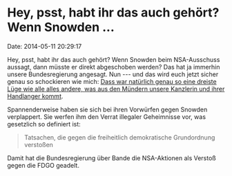 Hey, psst, habt ihr das auch gehört? Wenn Snowden \...
======================================================

Date: 2014-05-11 20:29:17

Hey, psst, habt ihr das auch gehört? Wenn Snowden beim NSA-Ausschuss
aussagt, dann müsste er direkt abgeschoben werden? Das hat ja immerhin
unsere Bundesregierung angesagt. Nun --- und das wird euch jetzt sicher
genau so schockieren wie mich: [Dass war natürlich genau so eine dreiste
Lüge wie alle alles andere, was aus den Mündern unsere Kanzlerin und
ihrer Handlanger
kommt](http://www.zeit.de/politik/deutschland/2014-05/snowden-auslieferung-nsa-untersuchungsausschuss-gazeas/komplettansicht).

Spannenderweise haben sie sich bei ihren Vorwürfen gegen Snowden
verplappert. Sie werfen ihm den Verrat illegaler Geheimnisse vor, was
gesetzlich so definiert ist:

> Tatsachen, die gegen die freiheitlich demokratische Grundordnung
> verstoßen

Damit hat die Bundesregierung über Bande die NSA-Aktionen als Verstoß
gegen die FDGO geadelt.
